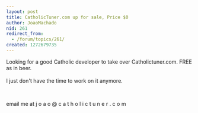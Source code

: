 ```yaml
---
layout: post
title: CatholicTuner.com up for sale, Price $0
author: JoaoMachado
nid: 261
redirect_from:
  - /forum/topics/261/
created: 1272679735
---
```

<p>Looking for a good Catholic developer to take over Catholictuner.com. FREE as in beer.<br />
<br />
I just don&#39;t have the time to work on it anymore.</p>
<p>&nbsp;</p>
<p>email me at j o a o @ c a t h o l i c t u n e r . c o m</p>
